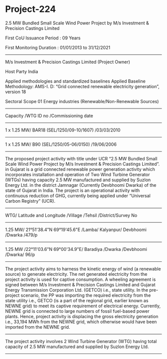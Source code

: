 # Project-224
2.5 MW Bundled Small Scale Wind Power Project by M/s Investment &amp; Precision Castings Limited

First CoU Issuance Period : 09 Years

First Monitoring Duration : 01/01/2013 to 31/12/2021
________
M/s Investment & Precision Castings Limited (Project
Owner)

Host Party India

Applied methodologies and 
standardized baselines
Applied Baseline Methodology:
AMS-I. D: “Grid connected renewable electricity 
generation”, version 18

Sectoral Scope 01 Energy industries
(Renewable/Non-Renewable Sources)
________________

Capacity /WTG ID no /Commissioning date
_________________
1 x 1.25 MW/ BAR18 (SEL/1250/09-10/1607) /03/03/2010
________________
1 x 1.25 MW/ B90 (SEL/1250/05-06/0150) /19/06/2006
___________
The proposed project activity with title under UCR “2.5 MW Bundled Small Scale Wind Power
Project by M/s Investment & Precision Castings Limited”. in Gujarat is a grid connected renewable 
power generation activity which incorporates installation and operation of Two Wind Turbine
Generator (WTGs) having capacity 2.5 MW manufactured and supplied by Suzlon Energy Ltd. in the
district Jamnagar (Currently Devbhoomi Dwarka) of the state of Gujarat in India. The project is an 
operational activity with continuous reduction of GHG, currently being applied under “Universal 
Carbon Registry” (UCR).
__________
WTG/ Latitude and Longitude /Village /Tehsil /District/Survey No
_____________
1.25 MW/ 21°51'38.4"N 69°19'45.6"E /Lamba/ Kalyanpur/ Devbhoomi /Dwarka /479/p
______________
1.25 MW /22°11'03.6"N 69°00'34.9"E/ Baradiya /Dwarka /Devbhoomi /Dwarka/ 96/p
_____________

The project activity aims to harness the kinetic energy of wind (a renewable source) to generate
electricity. The net generated electricity from the project activity is used for captive consumption. A 
wheeling agreement is signed between M/s Investment & Precision Castings Limited and Gujarat 
Energy Transmission Corporation Ltd. (GETCO) i.e., state utility. In the pre-project scenario, the PP 
was importing the required electricity from the state utility i.e., GETCO (is a part of the regional 
grid, earlier known as NEWNE grid) to meet its captive requirement of electrical energy. Currently, 
NEWNE grid is connected to large numbers of fossil fuel-based power plants. Hence, project activity 
is displacing the gross electricity generation i.e., 33,194 MWh from the NEWNE grid, which 
otherwise would have been imported from the NEWNE grid.
______
The project activity involves 2 Wind Turbine Generator (WTG) having total capacity of 2.5 MW 
manufactured and supplied by Suzlon Energy Ltd.
_________


